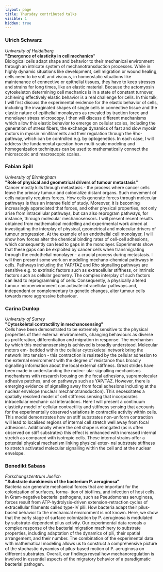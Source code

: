 ```yaml
---
layout: page
title: Thursday contributed talks
visible: 1
hidden: true
---
```


### Ulrich Schwarz
*University of Heidelberg*  
**"Emergence of elasticity in cell mechanics"**  
Biological cells adapt shape and behavior to their mechanical environment through an intricate system of mechanotransduction processes. While in highly dynamic situations like development, cell migration or wound healing, cells need to be soft and viscous, in homeostatic situations like maintenance of connective or epithelial tissues, they have to keep stresses and strains for long times, like an elastic material. Because the actomyosin cytoskeleton determining cell mechanics is in a state of constant turnover, achieving effectively elastic behavior is a real challenge for cells. In this talk, I will first discuss the experimental evidence for the elastic behavior of cells, including the invaginated shapes of single cells in connective tissue and the elastic nature of epithelial monolayers as revealed by traction force and monolayer stress microscopy. I then will discuss different mechanisms which allow this elastic behavior to emerge on cellular scales, including the generation of stress fibers, the exchange dynamics of fast and slow myosin motors in myosin minifilaments and their regulation through the Rho-pathway, which can be controlled e.g. by optogenetics. In each case, I will address the fundamental question how multi-scale modeling and homogenization techniques can be used to mathematically connect the microscopic and macroscopic scales.


### Fabian Spill
*University of Birmingham*  
**"Role of physical and geometrical drivers of tumour metastasis"**  
Cancer mostly kills through metastasis - the process where cancer cells leave the primary tumour and colonialize distant organs. Such movement of cells naturally requires forces. How cells generate forces through molecular pathways is thus an intense field of study. Moreover, it is becoming increasingly appreciated that forces, and other physical properties, not only arise from intracellular pathways, but can also reprogram pathways, for instance, through molecular mechanosensors. I will present recent results obtained from mathematical modelling and experimental work aimed at investigating the interplay of physical, geometrical and molecular drivers of tumour progression. At the example of an endothelial cell monolayer, I will show how forces alter the chemical binding rates of cell-cell adhesions, which consequently can lead to gaps in the monolayer. Experiments show that these gaps can be exploited by cancer cells when transmigrating through the endothelial monolayer - a crucial process during metastasis. I will then present some work on modelling mechano-chemical pathways in cells. Pathways including the YAP/TAZ and Rho signalling pathways are sensitive e.g. to extrinsic factors such as extracellular stiffness, or intrinsic factors such as cellular geometry. The complex interplay of such factors can lead to reprogramming of cells. Consequently, a physically altered tumour microenvironment can activate intracellular pathways and, independent or complementary to genetic changes, alter tumour cells towards more aggressive behaviour.


### Carina Dunlop
*University of Surrey*  
**"Cytoskeletal contractility in mechanosensing"**  
Cells have been demonstrated to be extremely sensitive to the physical properties of their external environments, changing behaviours as diverse as proliferation, differentiation and migration in response. The mechanism by which this mechanosensing is achieved is broadly understood. Molecular motors em- bedded within the cellular cytoskeletal network bring the network into tension - this contraction is resisted by the cellular adhesion to the external environment with the degree of resistance thus broadly signalling information about the local external stiffness. Great strides have been made in understanding the molec- ular signalling mechanisms mechanisms with research focusing on the focal adhesions, supramolecular adhesive patches, and on pathways such as YAP/TAZ. However, there is emerging evidence of signalling away from focal adhesions including at the nuclear envelope (nuclear mechanotransduction). This necessitates a spatially resolved model of cell stiffness sensing that incorporates intracellular mechani- cal interactions. Here I will present a continuum elasticity model of cellular contractility and stiffness sensing that accounts for the experimentally observed variations in contractile activity within cells. This model demonstrates how on stiff substrates non-uniform contraction will lead to localised regions of internal cell stretch well away from focal adhesions. Additionally where the cell shape is elongated (as is often observed on stiff substrates) this effect is enhanced with increased internal stretch as compared with isotropic cells. These internal strains offer a potential physical mechanism linking physical exter- nal substrate stiffness to stretch activated molecular signalling within the cell and at the nuclear envelope.


### Benedikt Sabass
*Forschungszentrum Juelich*  
**"Substrate durokinesis of the bacterium P. aeruginosa"**  
Bacteria can generate mechanical forces that are important for the colonization of surfaces, forma- tion of biofilms, and infection of host cells. In Gram-negative bacterial pathogens, such as Pseudomonas aeruginosa, forces result from ATP-hydrolysis-driven extension-retraction cycles of extracellular filaments called type-IV pili. How bacteria adapt their pilus-based behavior to the mechanical environment is not known. Here, we show that the early stage of surface colonization by P. aeruginosa is modulated by substrate-dependent pilus activity. Our experimental data reveals a complex response of the bacterial migration machinery to substrate properties, including adaptation of the dynamics of pili, their spatial arrangement, and their number. The combination of the experimental data with mathematical modeling allows us to construct a comprehensive picture of the stochastic dynamics of pilus-based motion of P. aeruginosa on different substrates. Overall, our findings reveal how mechanoregulation is involved in essential aspects of the migratory behavior of a paradigmatic bacterial pathogen. 
